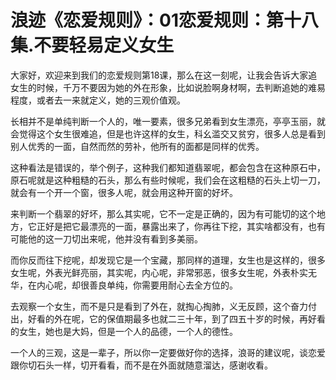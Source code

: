 # 浪迹《恋爱规则》：01恋爱规则：第十八集.不要轻易定义女生

大家好，欢迎来到我们的恋爱规则第18课，那么在这一刻呢，让我会告诉大家追女生的时候，千万不要因为她的外在形象，比如说脸啊身材啊，去判断追她的难易程度，或者去一来就定义，她的三观价值观。

长相并不是单纯判断一个人的，唯一要素，很多兄弟看到女生漂亮，亭亭玉丽，就会觉得这个女生很难追，但是也许这样的女生，科幺滥交又贫穷，很多人总是看到别人优秀的一面，自然而然的劳补，他所有的面都是同样的优秀。

这种看法是错误的，举个例子，这种我们都知道翡翠呢，都会包含在这种原石中，原石呢就是这种粗糙的石头，那么有些时候呢，我们会在这粗糙的石头上切一刀，就会有一个开一个窗，很多人呢，就会用这种开窗的好坏。

来判断一个翡翠的好坏，那么其实呢，它不一定是正确的，因为有可能切的这个地方，它正好是把它最漂亮的一面，暴露出来了，你再往下挖，其实啥都没有，也有可能他的这一刀切出来呢，他并没有看到多美丽。

而你反而往下挖呢，却发现它是一个宝藏，那同样的道理，女生也是这样的，很多女生呢，外表光鲜亮丽，其实呢，内心呢，非常邪恶，很多女生呢，外表朴实无华，在内心呢，却很善良单纯，你需要用耐心去全方位的。

去观察一个女生，而不是只是看到了外在，就掏心掏肺，义无反顾，这个奋力付出，好看的外在呢，它的保值期最多也就二三十年，到了四五十岁的时候，再好看的女生，她也是大妈，但是一个人的品德，一个人的德性。

一个人的三观，这是一辈子，所以你一定要做好你的选择，浪哥的建议呢，谈恋爱跟你切石头一样，切开看看，而不是在外面就随意溜达，感谢收看。


